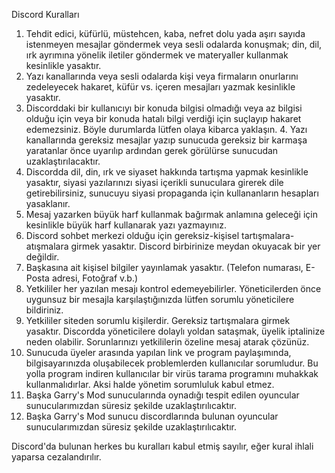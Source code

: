 Discord Kuralları

1. Tehdit edici, küfürlü, müstehcen, kaba, nefret dolu yada aşırı sayıda istenmeyen mesajlar göndermek veya sesli odalarda konuşmak; din, dil, ırk ayrımına yönelik iletiler göndermek ve materyaller kullanmak kesinlikle yasaktır.
2. Yazı kanallarında veya sesli odalarda kişi veya firmaların onurlarını zedeleyecek hakaret, küfür vs. içeren mesajları yazmak kesinlikle yasaktır.
3. Discorddaki bir kullanıcıyı bir konuda bilgisi olmadığı veya az bilgisi olduğu için veya bir konuda hatalı bilgi verdiği için suçlayıp hakaret edemezsiniz. Böyle durumlarda lütfen olaya kibarca yaklaşın. 4. Yazı kanallarında gereksiz mesajlar yazıp sunucuda gereksiz bir karmaşa yaratanlar önce uyarılıp ardından gerek görülürse sunucudan uzaklaştırılacaktır.
5. Discordda dil, din, ırk ve siyaset hakkında tartışma yapmak kesinlikle yasaktır, siyasi yazılarınızı siyasi içerikli sunuculara girerek dile getirebilirsiniz, sunucuyu siyasi propaganda için kullananların hesapları yasaklanır.
6. Mesaj yazarken büyük harf kullanmak bağırmak anlamına geleceği için kesinlikle büyük harf kullanarak yazı yazmayınız.
7. Discord sohbet merkezi olduğu için gereksiz-kişisel tartışmalara-atışmalara girmek yasaktır. Discord birbirinize meydan okuyacak bir yer değildir.
8. Başkasına ait kişisel bilgiler yayınlamak yasaktır. (Telefon numarası, E-Posta adresi, Fotoğraf v.b.)
9. Yetkililer her yazılan mesajı kontrol edemeyebilirler. Yöneticilerden önce uygunsuz bir mesajla karşılaştığınızda lütfen sorumlu yöneticilere bildiriniz.
10. Yetkililer siteden sorumlu kişilerdir. Gereksiz tartışmalara girmek yasaktır. Discordda yöneticilere dolaylı yoldan sataşmak, üyelik iptalinize neden olabilir. Sorunlarınızı yetkililerin özeline mesaj atarak çözünüz.
11. Sunucuda üyeler arasında yapılan link ve program paylaşımında, bilgisayarınızda oluşabilecek problemlerden kullanıcılar sorumludur. Bu yolla program indiren kullanıcılar bir virüs tarama programını muhakkak kullanmalıdırlar. Aksi halde yönetim sorumluluk kabul etmez.
12. Başka Garry's Mod sunucularında oynadığı tespit edilen oyuncular sunucularımızdan süresiz şekilde uzaklaştırılıcaktır.
13. Başka Garry's Mod sunucu discordlarında bulunan oyuncular sunucularımızdan süresiz şekilde uzaklaştırılıcaktır.

Discord'da bulunan herkes bu kuralları kabul etmiş sayılır, eğer kural ihlali yaparsa cezalandırılır.
